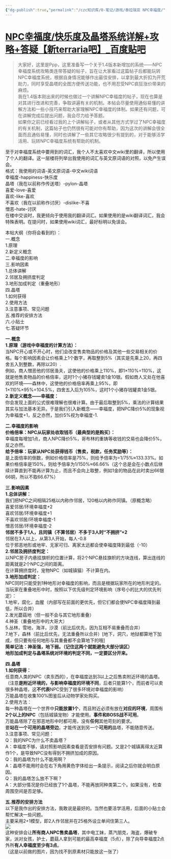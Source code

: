 ```yaml
---
{"dg-publish":true,"permalink":"/czc知识库/0-笔记/游戏/泰拉瑞亚 NPC幸福度/","dgPassFrontmatter":true,"created":"2024-06-28T14:05:56.588+08:00","updated":"2024-12-08T11:37:52.614+08:00"}
---
```



# [NPC幸福度/快乐度及晶塔系统详解+攻略+答疑【新terraria吧】\_百度贴吧](https://tieba.baidu.com/p/7009599592)

> 大家好，这里是Ppp，这里准备写一个关于1.4版本新增加的系统——NPC幸福度系统攻略类连带答疑的帖子，旨在让大家看过这篇帖子后都能玩转NPC幸福度系统，根据自身情况能够作出最佳安排，以拿到最大折扣为开荒助力，同时享受晶塔的全图方便传送功能，也不用忍受NPC疯狂涨价带来的麻烦。  
> 我在1.4版本刚出来的时候也做过一个讲解NPC幸福度的帖子，现在也算是对其进行改进和完善，争取讲遍有关的机制。本帖会尽量使用通俗易懂的讲解方法和一些小技巧来帮助大家理解NPC幸福度的体制。如果还有问题，可在讲解完成后提出问题，我会尽力给予答题。  
> 如果你之前已经看过我的上个讲解帖子，或者从其他方式学过了NPC幸福度的有关机制，这篇帖子也仍然很有可能对你有帮助，因为这次的讲解会很全面而且通俗易懂，同时也讲解了一些其它攻略很少有提到的，对于能够活学活用、玩转NPC幸福度系统有帮助的机制。

至于对幸福度系统中要用到的词汇，我个人不太喜欢中文wiki里的翻译，所以使用了个人的翻译。这一层楼将列举出我使用的词汇与英文原词语的对照，以免产生误会。  
格式：我使用的词语-英文原词语-中文wiki词语  
幸福度-happiness-快乐度  
晶塔（我在以前称作传送塔）-pylon-晶塔  
喜爱-love-喜爱  
喜欢-like-喜欢  
不喜欢（我在以前称作讨厌）-dislike-不喜  
憎恶-hate-讨厌  
在楼中交谈时，我更倾向于使用我的翻译词汇。如果使用的是wiki翻译词汇，我会特殊表明。在提问时，如果使用wiki词汇，最好标明以免误会。

本帖大纲（你将会看到的）：  
一.概念  
1.原理  
2.新定义概念  
二.幸福度的影响  
三.影响因素  
1.总体讲解  
2.邻居及拥挤度判定  
3.地形加成判定（重叠地形）  
四.晶塔  
1.如何获得  
2.使用方法  
3.注意事项、常见问题  
五.推荐的安排方法  
六.小贴士  
七.答疑环节

**一.概念**  
**1.原理（游戏中幸福度的计算方法）：**  
当NPC开心或不开心时，他们会改变售卖物品的价格及其他一些交易相关的价格。每个影响因素会让价格乘上1个数字，再取整到5%（其实是先乘上20，再四舍五入到整数，再除以20）.  
例如，商人憎恶他的邻居渔夫，这使他的价格乘上110%，即1×110%=110%，这就是他售卖物品的价格倍率，这时1个小猪存钱罐卖1金10银。假如商人又处在他喜欢的环境——森林中，这使他的价格倍率再乘上95%，即1×110%×95%=104.5%，四舍五入后为105%，这时1个小猪存钱罐卖1金5银。  
**2.新定义概念——幸福度：**  
你会发现上面的公式很难理解也很难计算。由于最后取整到5%，乘法的计算结果其实与加法基本无异。于是我们引入新概念——幸福度，把NPC降价5%的现象视为幸福度+1，反之亦然，加价5%视为幸福度-1.

**二.幸福度的影响**  
**价格倍率：NPC从玩家处收取钱币（最典型的是购买）：**  
幸福度每增加1点，商人NPC降价5%，哥布林的重铸等收钱的交易也会降价5%，反之亦然。  
**给予倍率：玩家从NPC处获得钱币（售卖，税款，任务奖励等）：**  
是上面倍率的倒数，例如价格倍率是75%，则给予倍率为=1/75%≈133.33%。如果价格倍率是150%，则给予倍率为1/150%≈66.66%（这个总是会在小数点后继续计算直到不能再计算为止，而且不会向上取整，例如1金的物品在此时卖出66银66铜，所以不取66.67%）

**三.影响因素**  
**1.总体讲解：**  
我们把NPC之间相隔25格以内称作邻居，120格以内称作同镇。（原概念略）  
喜爱邻居/环境幸福度+2  
喜欢邻居/环境幸福度+1  
不喜欢邻居/环境幸福度-1  
憎恶邻居/环境幸福度-2  
**邻居不多于1人，且同镇（不算邻居）不多于3人时“不拥挤”+2**  
邻居在3人以上，从第3人开始，每人-0.8  
位于邪恶地形或地牢、无家可归、离家太远都会使幸福度降到最低（-10）  
**2.邻居及拥挤度判定：**  
以NPC房子内悬挂旗帜的位置计算，将2个NPC悬挂旗帜的方块连线，算出连线的距离就是2个NPC之间的距离。  
在计算拥挤度时，宠物NPC（如城镇猫）不计算在内。  
**3.地形加成判定：**  
NPC同时只能受到1种地形对幸福度的影响，而且是根据玩家所在的地形判定的。当玩家在重叠地形中时，按照以下优先级判定环境影响（序号小的比大的优先判定）：  
1.地牢，腐化，血腥（内部写在前面的更优先，但它们都会使NPC幸福度降到最低，所以合并）  
2.发光蘑菇地（但一般不会与其它地形重叠）  
4.神圣（重叠地形中的大哥大）  
5.丛林，雪地，海洋，沙漠（前比后优先，因为互相不易重叠而合并）  
7.地下，森林（前比后优先，无法重叠所以合并）[地下，洞穴，地狱都算地下加成，但只要有任何地形与其重叠都不会算地下的哦]  
**简单记法：神圣强，地下弱。（记住这两个就能避免大部分误区）**  
**地形加成判定与晶塔系统对环境的判定不同，一定要区分开来。**

**四.晶塔**  
**1.如何获得：**  
任意商人类的NPC（卖东西的），在幸福度达到3以上之后售卖附近环境的晶塔。（注意**是附近环境的，与影响幸福度的环境不同**，后者只能算1个，而前者可以卖很多种晶塔，这**不代表**NPC受到了很多环境对幸福度的影响）  
万能晶塔在收集100%图鉴后从动物学家处购买。  
2.使用方法：  
每一种晶塔在一个世界中**只能放置1个**，而且附近必须有放在**对应的环境**，周围有**2个以上的NPC**（包括城镇宠物）才能使用。**事件和BOSS战不可用**。  
万能晶塔除了在邪恶地形中时都可用，没有**任何**其他苛刻的要求。  
要**站在一个可用的晶塔旁边**，才能传送到另一个**可用的**晶塔，不能随意传送。  
3.注意事项、常见问题：  
Q：我的NPC为什么不卖晶塔？  
A：幸福度不够，请对照影响因素查看是否安排有问题。又是2个城镇离得太近算作1个，是导致NPC没有得到不拥挤加成的原因。  
Q：我的晶塔为什么不能用啊？  
A：晶塔不能用时会在右下角用黄色字体给出一条提示，阅读之后你就会明白原因。  
Q：我的晶塔怎么放不下啊？  
A：大部分情况是你已经放了1个晶塔，不能再放同种类第二个。如果没有，检查周围空间是否足够。

**五.推荐的安排方法**  
以下是我作出的安排方法，我敢说是最好的。当然也要活学活用，后面的小贴士会帮忙解决一些问题。  
主要采用2+1模型，即2人作邻居并在25格外设立单间住第三人。  
![](http://tiebapic.baidu.com/forum/w%3D580/sign=46b18478eafaaf5184e381b7bc5594ed/62ee832e07082838979af04aaf99a9014d08f16f.jpg?tbpicau=2024-07-09-05_d6ae145d25772f6a74637e5ab4231ddc)  
这种安排会让**所有商人NPC售卖晶塔**，其中电工妹，蒸汽朋克，海盗，爆破专家，派对女孩，护士，蘑菇人拿到可能的最高幸福度（5点），除了向导幸福度2点外所**有人幸福度至少有3点**。  
（这是以前做的图片，因为找不到原素材只能放这一张了）